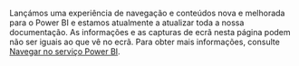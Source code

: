 Lançámos uma experiência de navegação e conteúdos nova e melhorada para o Power BI e estamos atualmente a atualizar toda a nossa documentação.
As informações e as capturas de ecrã nesta página podem não ser iguais ao que vê no ecrã. Para obter mais informações, consulte [Navegar no serviço Power BI](../consumer/end-user-experience.md).</font>
